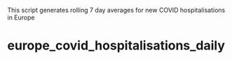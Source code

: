 This script generates rolling 7 day averages for new COVID hospitalisations in Europe

# europe_covid_hospitalisations_daily
